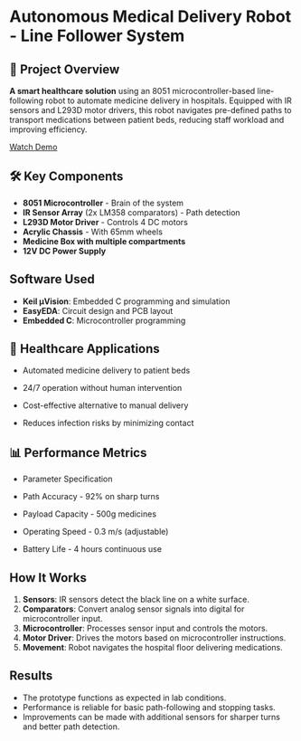 # Autonomous Medical Delivery Robot - Line Follower System

## 📌 Project Overview
**A smart healthcare solution** using an 8051 microcontroller-based line-following robot to automate medicine delivery in hospitals. Equipped with IR sensors and L293D motor drivers, this robot navigates pre-defined paths to transport medications between patient beds, reducing staff workload and improving efficiency.

[Watch Demo](https://drive.google.com/file/d/1A4tFDbwrXCDe3M9qZGm4LLql-2b2k7LU/view?usp=sharing)  

## 🛠️ Key Components
- **8051 Microcontroller** - Brain of the system
- **IR Sensor Array** (2x LM358 comparators) - Path detection
- **L293D Motor Driver** - Controls 4 DC motors
- **Acrylic Chassis** - With 65mm wheels
- **Medicine Box with multiple compartments**
- **12V DC Power Supply**

## Software Used

- **Keil µVision**: Embedded C programming and simulation
- **EasyEDA**: Circuit design and PCB layout
- **Embedded C**: Microcontroller programming

## 🏥 Healthcare Applications

- Automated medicine delivery to patient beds

- 24/7 operation without human intervention

- Cost-effective alternative to manual delivery

- Reduces infection risks by minimizing contact

## 📊 Performance Metrics

- Parameter	Specification

- Path Accuracy	- 92% on sharp turns

- Payload Capacity - 500g medicines

- Operating Speed	- 0.3 m/s (adjustable)

- Battery Life	- 4 hours continuous use

## How It Works

1. **Sensors**: IR sensors detect the black line on a white surface.
2. **Comparators**: Convert analog sensor signals into digital for microcontroller input.
3. **Microcontroller**: Processes sensor input and controls the motors.
4. **Motor Driver**: Drives the motors based on microcontroller instructions.
5. **Movement**: Robot navigates the hospital floor delivering medications.

## Results

- The prototype functions as expected in lab conditions.
- Performance is reliable for basic path-following and stopping tasks.
- Improvements can be made with additional sensors for sharper turns and better path detection.
